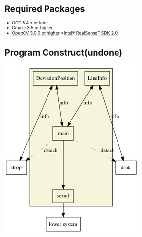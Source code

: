   
# Required Packages
  
* GCC 5.4.x or later
* Cmake 3.5 or higher
* [OpenCV 3.0.0 or higher](https://docs.opencv.org/3.4.1/d7/d9f/tutorial_linux_install.html )
*[Intel® RealSense™ SDK 2.0](https://github.com/IntelRealSense/librealsense/blob/master/doc/distribution_linux.md )
  
# Program Construct(undone)
  

![](assets/ad.png?0.701312109781137)  
  